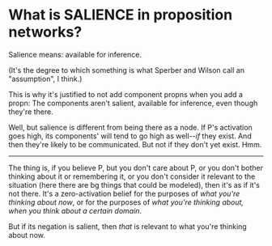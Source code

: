 What is SALIENCE in proposition networks?
====

Salience means: available for inference.

(It's the degree to which something is what Sperber and Wilson call an
"assumption", I think.)

This is why it's justified to not add component propns when you add a
propn: The components aren't salient, available for inference, even
though they're there.

Well, but salience is different from being there as a node.  If P's
activation goes high, its components' will tend to go high as well--*if*
they exist.  And then they're likely to be communicated.  But not if
they don't yet exist.  Hmm.

-------------------------------------------------

The thing is, if you believe P, but you don't care about P, or you don't
bother thinking about it or remembering it, or you don't consider it
relevant to the situation (here there are bg things that could be
modeled), then it's as if it's not there.  It's a zero-activation belief
for the purposes of *what you're thinking about now*, or for the
purposes of *what you're thinking about, when you think about a certain
domain*.

But if its negation is salient, then *that* is relevant to what you're
thinking about now.
